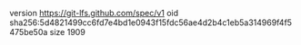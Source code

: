 version https://git-lfs.github.com/spec/v1
oid sha256:5d4821499cc6fd7e4bd1e0943f15fdc56ae4d2b4c1eb5a314969f4f5475be50a
size 1909
